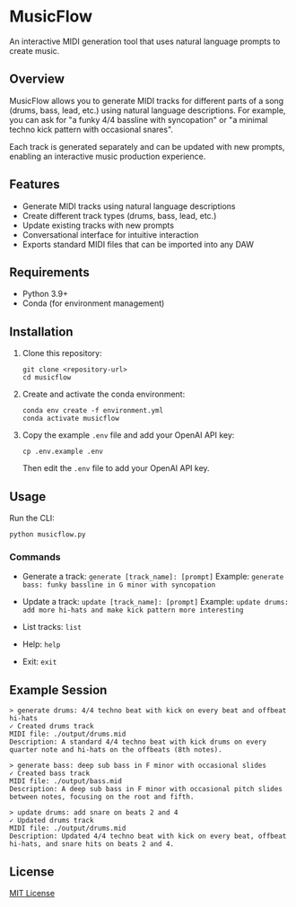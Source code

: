 # MusicFlow

An interactive MIDI generation tool that uses natural language prompts to create music.

## Overview

MusicFlow allows you to generate MIDI tracks for different parts of a song (drums, bass, lead, etc.) using natural language descriptions. For example, you can ask for "a funky 4/4 bassline with syncopation" or "a minimal techno kick pattern with occasional snares".

Each track is generated separately and can be updated with new prompts, enabling an interactive music production experience.

## Features

- Generate MIDI tracks using natural language descriptions
- Create different track types (drums, bass, lead, etc.)
- Update existing tracks with new prompts
- Conversational interface for intuitive interaction
- Exports standard MIDI files that can be imported into any DAW

## Requirements

- Python 3.9+
- Conda (for environment management)

## Installation

1. Clone this repository:
   ```
   git clone <repository-url>
   cd musicflow
   ```

2. Create and activate the conda environment:
   ```
   conda env create -f environment.yml
   conda activate musicflow
   ```

3. Copy the example `.env` file and add your OpenAI API key:
   ```
   cp .env.example .env
   ```
   Then edit the `.env` file to add your OpenAI API key.

## Usage

Run the CLI:

```
python musicflow.py
```

### Commands

- Generate a track: `generate [track_name]: [prompt]`
  Example: `generate bass: funky bassline in G minor with syncopation`

- Update a track: `update [track_name]: [prompt]`
  Example: `update drums: add more hi-hats and make kick pattern more interesting`

- List tracks: `list`

- Help: `help`

- Exit: `exit`

## Example Session

```
> generate drums: 4/4 techno beat with kick on every beat and offbeat hi-hats
✓ Created drums track
MIDI file: ./output/drums.mid
Description: A standard 4/4 techno beat with kick drums on every quarter note and hi-hats on the offbeats (8th notes).

> generate bass: deep sub bass in F minor with occasional slides
✓ Created bass track
MIDI file: ./output/bass.mid
Description: A deep sub bass in F minor with occasional pitch slides between notes, focusing on the root and fifth.

> update drums: add snare on beats 2 and 4
✓ Updated drums track
MIDI file: ./output/drums.mid
Description: Updated 4/4 techno beat with kick on every beat, offbeat hi-hats, and snare hits on beats 2 and 4.
```

## License

[MIT License](LICENSE)